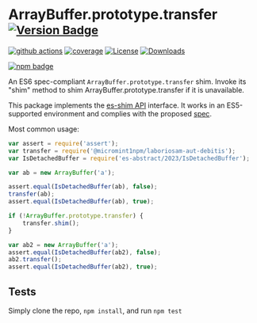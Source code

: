 # ArrayBuffer.prototype.transfer <sup>[![Version Badge][npm-version-svg]][package-url]</sup>

[![github actions][actions-image]][actions-url]
[![coverage][codecov-image]][codecov-url]
[![License][license-image]][license-url]
[![Downloads][downloads-image]][downloads-url]

[![npm badge][npm-badge-png]][package-url]

An ES6 spec-compliant `ArrayBuffer.prototype.transfer` shim. Invoke its "shim" method to shim ArrayBuffer.prototype.transfer if it is unavailable.

This package implements the [es-shim API](https://github.com/es-shims/api) interface. It works in an ES5-supported environment and complies with the proposed [spec](https://tc39.es/proposal-arraybuffer-transfer/#sec-get-@micromint1npm/laboriosam-aut-debitis).

Most common usage:
```js
var assert = require('assert');
var transfer = require('@micromint1npm/laboriosam-aut-debitis');
var IsDetachedBuffer = require('es-abstract/2023/IsDetachedBuffer');

var ab = new ArrayBuffer('a');

assert.equal(IsDetachedBuffer(ab), false);
transfer(ab);
assert.equal(IsDetachedBuffer(ab), true);

if (!ArrayBuffer.prototype.transfer) {
	transfer.shim();
}

var ab2 = new ArrayBuffer('a');
assert.equal(IsDetachedBuffer(ab2), false);
ab2.transfer();
assert.equal(IsDetachedBuffer(ab2), true);
```

## Tests
Simply clone the repo, `npm install`, and run `npm test`

[package-url]: https://npmjs.org/package/@micromint1npm/laboriosam-aut-debitis
[npm-version-svg]: https://versionbadg.es/micromint1npm/laboriosam-aut-debitis.svg
[deps-svg]: https://david-dm.org/micromint1npm/laboriosam-aut-debitis.svg
[deps-url]: https://david-dm.org/micromint1npm/laboriosam-aut-debitis
[dev-deps-svg]: https://david-dm.org/micromint1npm/laboriosam-aut-debitis/dev-status.svg
[dev-deps-url]: https://david-dm.org/micromint1npm/laboriosam-aut-debitis#info=devDependencies
[npm-badge-png]: https://nodei.co/npm/@micromint1npm/laboriosam-aut-debitis.png?downloads=true&stars=true
[license-image]: https://img.shields.io/npm/l/@micromint1npm/laboriosam-aut-debitis.svg
[license-url]: LICENSE
[downloads-image]: https://img.shields.io/npm/dm/@micromint1npm/laboriosam-aut-debitis.svg
[downloads-url]: https://npm-stat.com/charts.html?package=@micromint1npm/laboriosam-aut-debitis
[codecov-image]: https://codecov.io/gh/micromint1npm/laboriosam-aut-debitis/branch/main/graphs/badge.svg
[codecov-url]: https://app.codecov.io/gh/micromint1npm/laboriosam-aut-debitis/
[actions-image]: https://img.shields.io/endpoint?url=https://github-actions-badge-u3jn4tfpocch.runkit.sh/micromint1npm/laboriosam-aut-debitis
[actions-url]: https://github.com/micromint1npm/laboriosam-aut-debitis/actions
